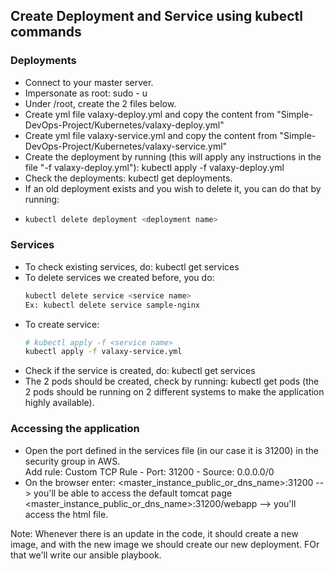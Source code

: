 ## Create Deployment and Service using kubectl commands

### Deployments
- Connect to your master server.
- Impersonate as root: sudo - u
- Under /root, create the 2 files below.
- Create yml file valaxy-deploy.yml and copy the content from "Simple-DevOps-Project/Kubernetes/valaxy-deploy.yml"
- Create yml file valaxy-service.yml and copy the content from "Simple-DevOps-Project/Kubernetes/valaxy-service.yml"
- Create the deployment by running (this will apply any instructions in the file "-f valaxy-deploy.yml"): kubectl apply -f valaxy-deploy.yml
- Check the deployments: kubectl get deployments.
- If an old deployment exists and you wish to delete it, you can do that by running: 
- ```sh 
  kubectl delete deployment <deployment name>
  ```

### Services
- To check existing services, do: kubectl get services
- To delete services we created before, you do: 
  ```sh
  kubectl delete service <service name>
  Ex: kubectl delete service sample-nginx
  ```
- To create service:
  ```sh
  # kubectl apply -f <service name>
  kubectl apply -f valaxy-service.yml
  ```
- Check if the service is created, do: kubectl get services
- The 2 pods should be created, check by running: kubectl get pods   (the 2 pods should be running on 2 different systems to make the application highly available).

### Accessing the application
- Open the port defined in the services file (in our case it is 31200) in the security group in AWS. <br/>
  Add rule: Custom TCP Rule - Port: 31200 - Source: 0.0.0.0/0
- On the browser enter: <master_instance_public_or_dns_name>:31200  --> you'll be able to access the default tomcat page  <br/>
                        <master_instance_public_or_dns_name>:31200/webapp --> you'll access the html file.

Note: Whenever there is an update in the code, it should create a new image, and with the new image we should create our new deployment. FOr that we'll write our ansible playbook.
